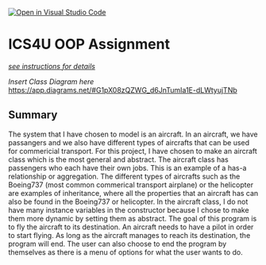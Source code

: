 [![Open in Visual Studio Code](https://classroom.github.com/assets/open-in-vscode-c66648af7eb3fe8bc4f294546bfd86ef473780cde1dea487d3c4ff354943c9ae.svg)](https://classroom.github.com/online_ide?assignment_repo_id=9253749&assignment_repo_type=AssignmentRepo)
# ICS4U OOP Assignment

[*see instructions for details*](Instructions.md)

*Insert Class Diagram here*  
https://app.diagrams.net/#G1pX08zQZWG_d6JnTumIa1E-dLWtyujTNb 


## Summary

The system that I have chosen to model is an aircraft. In an aircraft, we have passangers and we also have different types of aircrafts that can be used for commericial transport. For this project, I have chosen to make an aircraft class which is the most general and abstract. The aircraft class has passengers who each have their own jobs. This is an example of a has-a relationship or aggregation. The different types of aircrafts such as the Boeing737 (most common commerical transport airplane) or the helicopter are examples of inheritance, where all the properties that an aircraft has can also be found in the Boeing737 or helicopter. In the aircraft class, I do not have many instance variables in the constructor because I chose to make them more dynamic by setting them as abstract. The goal of this program is to fly the aircraft to its destination. An aircraft needs to have a pilot in order to start flying. As long as the aircraft manages to reach its destination, the program will end. The user can also choose to end the program by themselves as there is a menu of options for what the user wants to do.  
